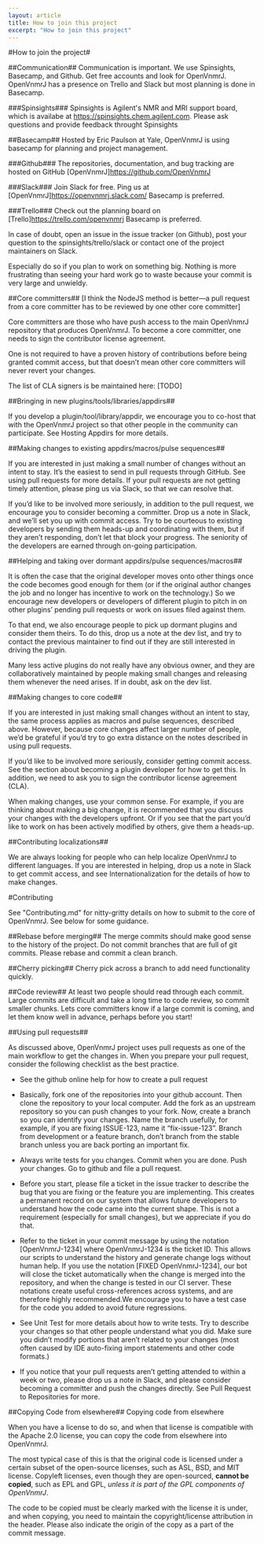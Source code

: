 ```yaml
---
layout: article
title: How to join this project
excerpt: "How to join this project"
---
```

#How to join the project#

##Communication##
Communication is important. We use Spinsights, Basecamp, and Github. Get free accounts and look for OpenVnmrJ. OpenVnmrJ has a presence on Trello and Slack but most planning is done in Basecamp.

###Spinsights###
Spinsights is Agilent's NMR and MRI support board, which is availabe at https://spinsights.chem.agilent.com. Please ask questions and provide feedback throught Spinsights

##Basecamp##
Hosted by Eric Paulson at Yale, OpenVnmrJ is using basecamp for planning and project management. 

###Github###
The repositories, documentation, and bug tracking are hosted on GitHub [OpenVnmrJ]<https://github.com/OpenVnmrJ>

###Slack###
Join Slack for free. Ping us at [OpenVnmrJ]<https://openvnmrj.slack.com/> Basecamp is preferred.

###Trello###
Check out the planning board on [Trello]<https://trello.com/openvnmrj> Basecamp is preferred.

In case of doubt, open an issue in the issue tracker (on Github), post your question to the spinsights/trello/slack or contact one of the project maintainers on Slack.

Especially do so if you plan to work on something big. Nothing is more frustrating than seeing your hard work go to waste because your commit is very large and unwieldy.

##Core committers##
[I think the NodeJS method is better—a pull request from a core committer has to be reviewed by one other core committer]

Core committers are those who have push access to the main OpenVnmrJ repository that produces OpenVnmrJ. To become a core committer, one needs to sign the contributor license agreement.
 
One is not required to have a proven history of contributions before being granted commit access, but that doesn’t mean other core committers will never revert your changes.

The list of CLA signers is be maintained here: 
[TODO]


##Bringing in new plugins/tools/libraries/appdirs##

If you develop a plugin/tool/library/appdir, we encourage you to co-host that with the 
OpenVnmrJ project so that other people in the community can participate. 
See Hosting Appdirs for more details.

##Making changes to existing appdirs/macros/pulse sequences##

If you are interested in just making a small number of changes 
without an intent to stay. It’s the easiest to send in pull requests 
through GitHub. See using pull requests
for more details. If your pull requests are not getting timely 
attention, please ping us via Slack, so that we 
can resolve that.

If you’d like to be involved more seriously, in addition to the pull 
request, we encourage you to consider becoming a committer. Drop us a 
note in Slack, and we’ll set you up with 
commit access. Try to be courteous to existing developers by sending 
them heads-up and coordinating with them, but if they aren’t responding,
don’t let that block your progress. The seniority of the developers are
earned through on-going participation.


##Helping and taking over dormant appdirs/pulse sequences/macros##

It is often the case that the original developer moves onto other 
things once the code becomes good enough for them (or if the original 
author changes the job and no longer has incentive to work on the 
technology.) So we encourage new developers or developers of different 
plugin to pitch in on other plugins’ pending pull requests or work on 
issues filed against them.

To that end, we also encourage people to pick up dormant plugins and 
consider them theirs. To do this, drop us a note at the dev list, and 
try to contact the previous maintainer to find out if they are still 
interested in driving the plugin.

Many less active plugins do not really have any obvious owner, and 
they are collaboratively maintained by people making small changes and 
releasing them whenever the need arises.  If in doubt, ask on the dev 
list.

##Making changes to core code##

If you are interested in just making small changes without an intent 
to stay, the same process applies as macros and pulse sequences, described above. However, because core changes affect larger number of people, we’d be grateful if you’d try to go extra distance on the notes described in using pull requests.

If you’d like to be involved more seriously, consider getting commit 
access. See the section about becoming a plugin developer for how to get
this. In addition, we need to ask you to sign the contributor license agreement (CLA).

When making changes, use your common sense. For example, if you are 
thinking about making a big change, it is recommended that you discuss 
your changes with the developers upfront. Or if you see that the part 
you’d like to work on has been actively modified by others, give them a 
heads-up.

##Contributing localizations##

We are always looking for people who can help localize OpenVnmrJ to 
different languages. If you are interested in helping, drop us a note in
Slack to get commit access, and see Internationalization for the details of how to make changes.

#Contributing

See "Contributing.md" for nitty-gritty details on how to submit to the core of OpenVnmrJ. See below for some guidance.

##Rebase before merging##
The merge commits should make good sense to the history of the project. Do not commit branches that are full of git commits. Please rebase and commit a clean branch.

##Cherry picking##
Cherry pick across a branch to add need functionality quickly. 

##Code review##
At least two people should read through each commit. Large commits are difficult and take a long time to code review, so commit smaller chunks. Lets core committers know if a large commit is coming, and let them know well in advance, perhaps before you start!


##Using pull requests##

As discussed above, OpenVnmrJ project uses pull requests as one of the 
main workflow to get the changes in. When you prepare your pull request,
consider the following checklist as the best practice.

* See the github online help for how to create a pull request
* Basically, fork one of the repositories into your github account. Then clone the repository to your local computer. Add the fork as an upstream repository so you can push changes to your fork. Now, create a branch so you can identify your changes. Name the branch usefully, for example, if you are fixing ISSUE-123, name it “fix-issue-123”. Branch from development or a feature branch, don’t branch from the stable branch unless you are back porting an important fix.
* Always write tests for you changes. Commit when you are done. Push your changes. Go to github and file a pull request.
* Before you start, please file a ticket in the issue tracker to describe the bug that you are fixing or the feature you are implementing. This creates a permanent record on our system that allows 
future developers to understand how the code came into the current shape. This is not a requirement (especially for small changes), but we appreciate if you do that.

* Refer to the ticket in your commit message by using the notation [OpenVnmrJ-1234] where OpenVnmrJ-1234 is the ticket ID. This allows our scripts to understand the history and generate change logs without human help. If you use the notation [FIXED OpenVnmrJ-1234], our bot will close the ticket automatically when the change is merged into the repository, and when the change is tested in our CI server. These notations create useful cross-references across systems, and are therefore highly recommended.We encourage you to have a test case for the code you added to avoid future regressions. 

* See Unit Test for more details about how to write tests. Try to describe your changes so that other people understand what you did. Make sure you didn’t modify portions that aren’t related to your changes (most often caused by IDE auto-fixing import statements and other code formats.)

* If you notice that your pull requests aren’t getting attended to within a week or two, please drop us a note in Slack, and please consider becoming a committer and push the changes directly. See Pull Request to Repositories for more.

##Copying Code from elsewhere##
Copying code from elsewhere

When you have a license to do so, and when that license is compatible with the Apache 2.0 license, you can copy the code from elsewhere into OpenVnmrJ.

The most typical case of this is that the original code is licensed under a certain subset of the open-source licenses, such as ASL, BSD, and MIT license. Copyleft licenses, even though they are open-sourced, __cannot be copied__, such as EPL and GPL, *unless it is part of the GPL components of OpenVnmrJ*. 

The code to be copied must be clearly marked with the license it is under, and when copying, you need to maintain the copyright/license attribution in the header. Please also indicate the origin of the copy as a part of the commit message.